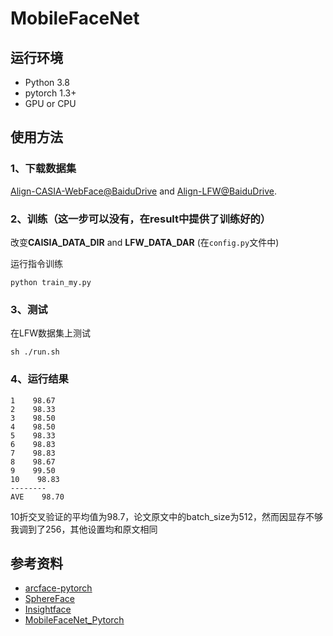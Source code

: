 # MobileFaceNet

## 运行环境

* Python 3.8
* pytorch 1.3+
* GPU or CPU

## 使用方法

### 1、下载数据集

[Align-CASIA-WebFace@BaiduDrive](https://pan.baidu.com/s/1k3Cel2wSHQxHO9NkNi3rkg) and [Align-LFW@BaiduDrive](https://pan.baidu.com/s/1r6BQxzlFza8FM8Z8C_OCBg).

### 2、训练（这一步可以没有，在result中提供了训练好的）

改变**CAISIA_DATA_DIR** and **LFW_DATA_DAR** (在`config.py`文件中)
  
运行指令训练

```
python train_my.py
```
      
### 3、测试

在LFW数据集上测试
    
      
```
sh ./run.sh
```

### 4、运行结果

```
1    98.67
2    98.33
3    98.50
4    98.50
5    98.33
6    98.83
7    98.83
8    98.67
9    99.50
10    98.83
--------
AVE    98.70

```

10折交叉验证的平均值为98.7，论文原文中的batch_size为512，然而因显存不够我调到了256，其他设置均和原文相同

## 参考资料

  * [arcface-pytorch](https://github.com/ronghuaiyang/arcface-pytorch)
  * [SphereFace](https://github.com/wy1iu/sphereface)
  * [Insightface](https://github.com/deepinsight/insightface)
  * [MobileFaceNet_Pytorch](https://github.com/Xiaoccer/MobileFaceNet_Pytorch)
  
  
  


